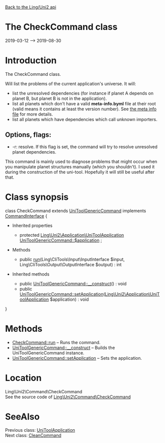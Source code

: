 [Back to the Ling/Uni2 api](https://github.com/lingtalfi/Uni2/blob/master/doc/api/Ling/Uni2.md)



The CheckCommand class
================
2019-03-12 --> 2019-08-30






Introduction
============

The CheckCommand class.


Will list the problems of the current application's universe.
It will:

- list the unresolved dependencies (for instance if planet A depends on planet B, but planet B is not in the application).
- list all planets which don't have a valid **meta-info.byml** file at their root (valid means it contains at least the version number).
     See [the meta info file](https://github.com/lingtalfi/Uni2/blob/master/README.md#meta-infobyml) for more details.
- list all planets which have dependencies which call unknown importers.


Options, flags:
------------
- -r: resolve. If this flag is set, the command will try to resolve unresolved planet dependencies.



This command is mainly used to diagnose problems that might occur when you manipulate planet
structures manually (which you shouldn't).
I used it during the construction of the uni-tool.
Hopefully it will still be useful after that.



Class synopsis
==============


class <span class="pl-k">CheckCommand</span> extends [UniToolGenericCommand](https://github.com/lingtalfi/Uni2/blob/master/doc/api/Ling/Uni2/Command/UniToolGenericCommand.md) implements [CommandInterface](https://github.com/lingtalfi/CliTools/blob/master/doc/api/Ling/CliTools/Command/CommandInterface.md) {

- Inherited properties
    - protected [Ling\Uni2\Application\UniToolApplication](https://github.com/lingtalfi/Uni2/blob/master/doc/api/Ling/Uni2/Application/UniToolApplication.md) [UniToolGenericCommand::$application](#property-application) ;

- Methods
    - public [run](https://github.com/lingtalfi/Uni2/blob/master/doc/api/Ling/Uni2/Command/CheckCommand/run.md)(Ling\CliTools\Input\InputInterface $input, Ling\CliTools\Output\OutputInterface $output) : int

- Inherited methods
    - public [UniToolGenericCommand::__construct](https://github.com/lingtalfi/Uni2/blob/master/doc/api/Ling/Uni2/Command/UniToolGenericCommand/__construct.md)() : void
    - public [UniToolGenericCommand::setApplication](https://github.com/lingtalfi/Uni2/blob/master/doc/api/Ling/Uni2/Command/UniToolGenericCommand/setApplication.md)([Ling\Uni2\Application\UniToolApplication](https://github.com/lingtalfi/Uni2/blob/master/doc/api/Ling/Uni2/Application/UniToolApplication.md) $application) : void

}






Methods
==============

- [CheckCommand::run](https://github.com/lingtalfi/Uni2/blob/master/doc/api/Ling/Uni2/Command/CheckCommand/run.md) &ndash; Runs the command.
- [UniToolGenericCommand::__construct](https://github.com/lingtalfi/Uni2/blob/master/doc/api/Ling/Uni2/Command/UniToolGenericCommand/__construct.md) &ndash; Builds the UniToolGenericCommand instance.
- [UniToolGenericCommand::setApplication](https://github.com/lingtalfi/Uni2/blob/master/doc/api/Ling/Uni2/Command/UniToolGenericCommand/setApplication.md) &ndash; Sets the application.





Location
=============
Ling\Uni2\Command\CheckCommand<br>
See the source code of [Ling\Uni2\Command\CheckCommand](https://github.com/lingtalfi/Uni2/blob/master/Command/CheckCommand.php)



SeeAlso
==============
Previous class: [UniToolApplication](https://github.com/lingtalfi/Uni2/blob/master/doc/api/Ling/Uni2/Application/UniToolApplication.md)<br>Next class: [CleanCommand](https://github.com/lingtalfi/Uni2/blob/master/doc/api/Ling/Uni2/Command/CleanCommand.md)<br>
